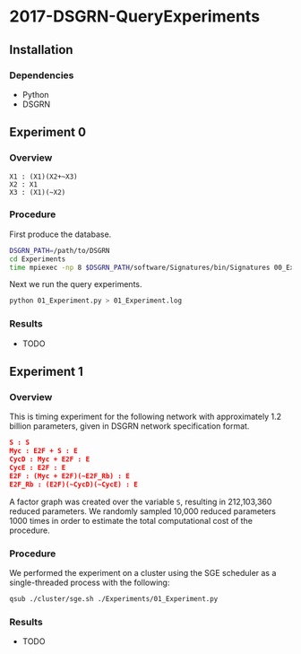 # 2017-DSGRN-QueryExperiments

## Installation

### Dependencies

* Python
* DSGRN

## Experiment 0

### Overview

```
X1 : (X1)(X2+~X3)
X2 : X1 
X3 : (X1)(~X2)
```

### Procedure

First produce the database.

```bash
DSGRN_PATH=/path/to/DSGRN
cd Experiments
time mpiexec -np 8 $DSGRN_PATH/software/Signatures/bin/Signatures 00_Experiment.txt 00_Experiment.db
```

Next we run the query experiments.

```bash
python 01_Experiment.py > 01_Experiment.log
```

### Results

* TODO

## Experiment 1

### Overview

This is timing experiment for the following network with approximately 1.2 billion parameters, given in DSGRN network specification format.

```json
S : S  
Myc : E2F + S : E
CycD : Myc + E2F : E 
CycE : E2F : E
E2F : (Myc + E2F)(~E2F_Rb) : E
E2F_Rb : (E2F)(~CycD)(~CycE) : E
```
A factor graph was created over the variable ```S```, resulting in 212,103,360 reduced parameters. We randomly sampled 10,000 reduced parameters 1000 times in order to estimate the total computational cost of the procedure.

### Procedure

We performed the experiment on a cluster using the SGE scheduler as a single-threaded process with the following:

```bash
qsub ./cluster/sge.sh ./Experiments/01_Experiment.py
```

### Results

* TODO

